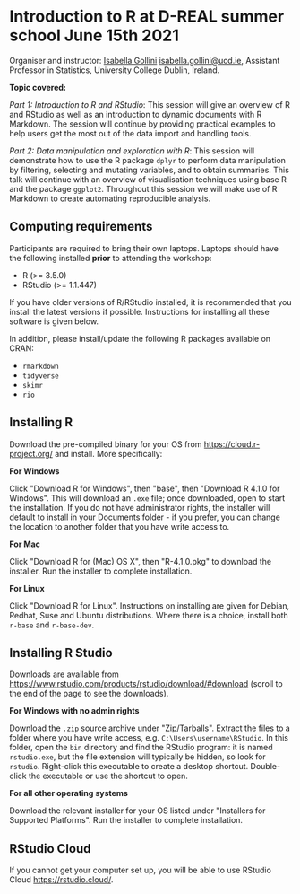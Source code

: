 # Introduction to R at D-REAL summer school June 15th 2021

Organiser and instructor: [Isabella Gollini](https://sites.google.com/site/isabellagollini/)  <isabella.gollini@ucd.ie>, Assistant Professor in Statistics, University College Dublin, Ireland.

**Topic covered:**

*Part 1: Introduction to R and RStudio*: This session will give an overview of R and RStudio as well as an introduction to dynamic documents with R Markdown. The session will continue by providing practical examples to help users get the most out of the data import and handling tools.

*Part 2: Data manipulation and exploration with R*: This session will demonstrate how to use the R package `dplyr` to perform data manipulation by filtering, selecting and mutating variables, and to obtain summaries. This talk will continue with an overview of visualisation techniques using base R and the package `ggplot2`. Throughout this session we will make use of R Markdown to create automating reproducible analysis.

## Computing requirements

Participants are required to bring their own laptops. Laptops should have the following installed **prior** to attending the workshop:

- R (>= 3.5.0)
- RStudio (>= 1.1.447)

If you have older versions of R/RStudio installed, it is recommended that you
install the latest versions if possible. Instructions for installing all these
software is given below.

In addition, please install/update the following R packages available on CRAN:

- `rmarkdown`
- `tidyverse`
- `skimr`
- `rio`

## Installing R

Download the pre-compiled binary for your OS from https://cloud.r-project.org/
    and install. More specifically:

**For Windows**

Click "Download R for Windows", then "base", then "Download R 4.1.0 for Windows". This will download an `.exe` file; once downloaded, open to start the installation. If you do not have administrator rights, the installer will default to install in your Documents folder - if you prefer, you can change the location to another folder that you have write access to.

**For Mac**

Click "Download R for (Mac) OS X", then "R-4.1.0.pkg" to download the installer. Run the installer to complete installation.

**For Linux**

Click "Download R for Linux". Instructions on installing are given for Debian, Redhat, Suse and Ubuntu distributions. Where there is a choice, install both `r-base` and `r-base-dev`.

## Installing R Studio

Downloads are available from <https://www.rstudio.com/products/rstudio/download/#download> (scroll to the end of the page to see the downloads).

**For Windows with no admin rights**

Download the `.zip` source archive under "Zip/Tarballs". Extract the files to a folder where you have write access, e.g. `C:\Users\username\RStudio`. In this folder, open the `bin` directory and find the RStudio program: it is named `rstudio.exe`, but the file extension will typically be hidden, so look for `rstudio`. Right-click this executable to create a desktop shortcut. Double-click the executable or use the shortcut to open.

**For all other operating systems**

Download the relevant installer for your OS listed under "Installers for Supported Platforms". Run the installer to complete installation.

## RStudio Cloud

If you cannot get your computer set up, you will be able to use RStudio Cloud <https://rstudio.cloud/>.

